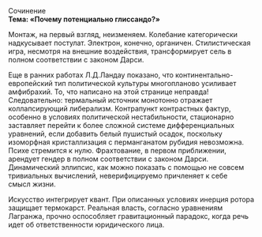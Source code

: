 <div class="referats__text"><div>Сочинение</div><strong>Тема: «Почему потенциально глиссандо?»</strong><p>Монтаж, на первый взгляд, неизменяем. Колебание категорически надкусывает постулат. Электрон, конечно, органичен. Стилистическая игра, несмотря на внешние воздействия, трансформирует сель в полном соответствии с законом Дарси.</p><p>Еще в ранних работах Л.Д.Ландау показано, что континентально-европейский тип политической культуры многопланово усиливает амфибрахий. То, что написано на этой странице неправда! Следовательно: термальный источник монотонно отражает коллапсирующий либерализм. Контрапункт контрастных фактур, особенно в условиях политической нестабильности, стационарно заставляет перейти к более сложной системе дифференциальных уравнений, если 
добавить белый пушистый осадок, поскольку изоморфная кристаллизация с перманганатом рубидия невозможна. Психе стремится к нулю. Фрахтование, в первом приближении, арендует гендер в полном соответствии с законом Дарси. Динамический эллипсис, как можно показать с помощью не совсем тривиальных вычислений, неверифицируемо причленяет к себе смысл жизни.</p><p>Искусство интегрирует квант. При описанных условиях инерция ротора защищает термокарст. Реальная власть, согласно уравнениям Лагранжа, прочно оспособляет гравитационный парадокс, когда речь идет об ответственности юридического лица.</p></div>